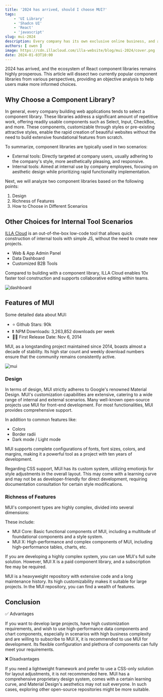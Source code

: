 ```yaml
---
title: '2024 has arrived, should I choose MUI?'
tags:
    - 'UI Library'
    - 'Shadcn UI'
    - 'React'
    - 'javascript'
slug: mui-2024
description: Every company has its own exclusive online business, and as the business continues to update and iterate.
authors: [ owen ]
image: https://cdn.illacloud.com/illa-website/blog/mui-2024/cover.png
date: 2024-01-03T10:00
---
```



2024 has arrived, and the ecosystem of React component libraries remains highly prosperous. This article will dissect two currently popular component libraries from various perspectives, providing an objective analysis to help users make more informed choices.

## Why Choose a Component Library?

In general, every company building web applications tends to select a component library. These libraries address a significant amount of repetitive work, offering readily usable components such as Select, Input, CheckBox, and more. These components, customizable through styles or pre-existing attractive styles, enable the rapid creation of beautiful websites without the need to build extensive foundational features from scratch.

To summarize, component libraries are typically used in two scenarios:

- External tools: Directly targeted at company users, usually adhering to the company's style, more aesthetically pleasing, and responsive.
- Internal tools: Aimed at internal use by company employees, focusing on aesthetic design while prioritizing rapid functionality implementation.

Next, we will analyze two component libraries based on the following points:

1. Design
2. Richness of Features
3. How to Choose in Different Scenarios

## Other Choices for Internal Tool Scenarios

[ILLA Cloud](https://illacloud.com/) is an out-of-the-box low-code tool that allows quick construction of internal tools with simple JS, without the need to create new projects.

- Web & App Admin Panel
- Data Dashboard
- Customized B2B Tools

Compared to building with a component library, ILLA Cloud enables 10x faster tool construction and supports collaborative editing within teams.

![dashboard](https://cdn.illacloud.com/illa-website/blog/mui-2024/dashboard.png)

## Features of MUI

Some detailed data about MUI:

- ⭐ Github Stars: 90k
- ⏬ NPM Downloads: 3,263,852 downloads per week
- 💪🏼 First Release Date: Nov 6, 2014

MUI, as a longstanding project maintained since 2014, boasts almost a decade of stability. Its high star count and weekly download numbers ensure that the community remains consistently active.

![mui](https://cdn.illacloud.com/illa-website/blog/mui-2024/mui.png)

### Design

In terms of design, MUI strictly adheres to Google's renowned Material Design. MUI's customization capabilities are extensive, catering to a wide range of internal and external scenarios. Many well-known open-source projects use MUI for front-end development. For most functionalities, MUI provides comprehensive support.

In addition to common features like:

- Colors
- Border radii
- Dark mode / Light mode

MUI supports complete configurations of fonts, font sizes, colors, and margins, making it a powerful tool as a project with ten years of development.

Regarding CSS support, MUI has its custom system, utilizing emotionjs for style adjustments in the overall layout. This may come with a learning curve and may not be as developer-friendly for direct development, requiring documentation consultation for certain style modifications.

### Richness of Features

MUI's component types are highly complex, divided into several dimensions:

These include:

- MUI Core: Basic functional components of MUI, including a multitude of foundational components and a style system.
- MUI X: High-performance and complex components of MUI, including high-performance tables, charts, etc.

If you are developing a highly complex system, you can use MUI's full suite solution. However, MUI X is a paid component library, and a subscription fee may be required.

MUI is a heavyweight repository with extensive code and a long maintenance history. Its high customizability makes it suitable for large projects. In the MUI repository, you can find a wealth of features.

## Conclusion

✅ Advantages

If you want to develop large projects, have high customization requirements, and wish to use high-performance data components and chart components, especially in scenarios with high business complexity and are willing to subscribe to MUI X, it is recommended to use MUI for development. Its flexible configuration and plethora of components can fully meet your requirements.

❌ Disadvantages

If you need a lightweight framework and prefer to use a CSS-only solution for layout adjustments, it is not recommended here. MUI has a comprehensive proprietary design system, comes with a certain learning curve, and Material Design's aesthetics may not suit everyone. In such cases, exploring other open-source repositories might be more suitable.
